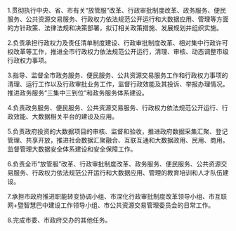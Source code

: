 1.贯彻执行中央、省、市有关“放管服”改革、行政审批制度改革、政务服务、便民服务、公共资源交易服务、行政权力依法规范公开运行和大数据应用、管理等方面的方针政策、法律法规和决策部署，拟订相关政策措施、发展规划并组织实施。

2.负责承担行政权力及责任清单制度建设、行政审批制度改革、相对集中行政许可权改革等工作，推进全市行政权力依法规范公开运行，清理、审核、动态调整市级行政权力事项。

3.指导、监督全市政务服务、便民服务、公共资源交易服务工作和行政权力事项的清理、运行工作以及行政审批业务工作，监督行政效能及其投诉、举报办理情况。推进政务服务“三集中三到位”和政务服务体系建设。

4.负责政务服务、便民服务、公共资源交易服务、行政权力依法规范公开运行、行政效能、大数据相关平台的建设及应用。

5.负责政府投资的大数据项目的审核、监督和验收，推进政府数据采集汇聚、登记管理、共享开放，推进社会数据汇聚融合、互联互通和大数据政用、民用、商用。监督管理大数据安全体系建设和安全保障工作。

6.负责全市“放管服”改革、行政审批制度改革、政务服务、便民服务、公共资源交易服务、行政权力依法规范公开运行和大数据应用、管理的教育培训和人才队伍建设。

7.承担市政府推进职能转变协调小组、市深化行政审批制度改革领导小组、市互联网+暨智慧巴中建设工作领导小组、市公共资源交易管理委员会的日常工作。

8.完成市委、市政府交办的其他任务。